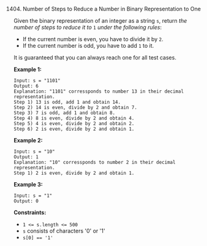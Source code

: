 1404. Number of Steps to Reduce a Number in Binary Representation to One



Given the binary representation of an integer as a string `s`, return *the number of steps to reduce it to* `1` *under the following rules*:

- If the current number is even, you have to divide it by `2`.
- If the current number is odd, you have to add `1` to it.

It is guaranteed that you can always reach one for all test cases.

 

**Example 1:**

```
Input: s = "1101"
Output: 6
Explanation: "1101" corressponds to number 13 in their decimal representation.
Step 1) 13 is odd, add 1 and obtain 14. 
Step 2) 14 is even, divide by 2 and obtain 7.
Step 3) 7 is odd, add 1 and obtain 8.
Step 4) 8 is even, divide by 2 and obtain 4.  
Step 5) 4 is even, divide by 2 and obtain 2. 
Step 6) 2 is even, divide by 2 and obtain 1.  
```

**Example 2:**

```
Input: s = "10"
Output: 1
Explanation: "10" corressponds to number 2 in their decimal representation.
Step 1) 2 is even, divide by 2 and obtain 1.  
```

**Example 3:**

```
Input: s = "1"
Output: 0
```

 

**Constraints:**

- `1 <= s.length <= 500`
- `s` consists of characters '0' or '1'
- `s[0] == '1'`

